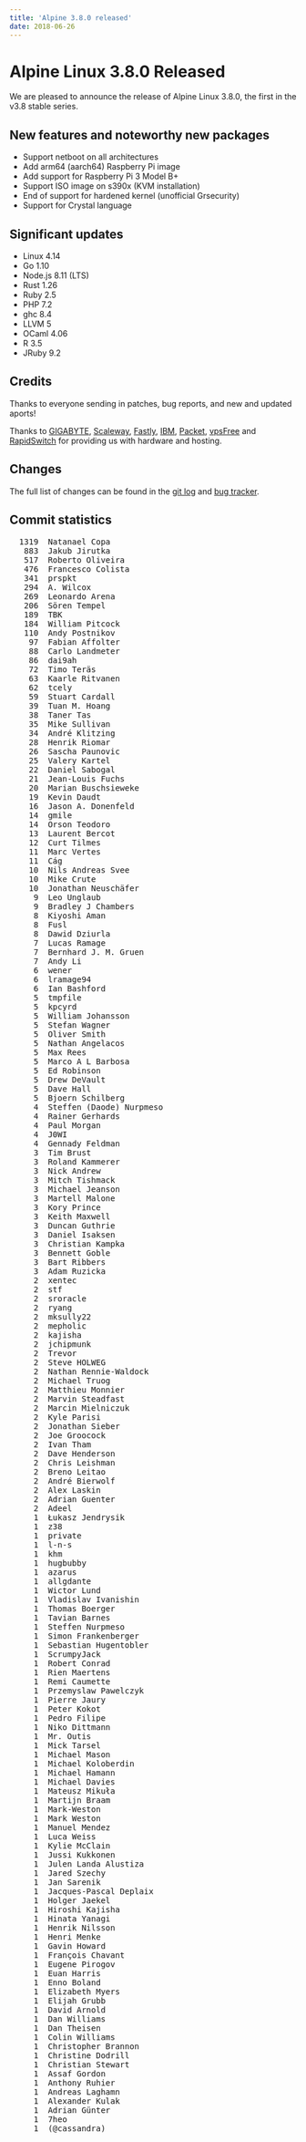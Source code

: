 ```yaml
---
title: 'Alpine 3.8.0 released'
date: 2018-06-26
---
```


Alpine Linux 3.8.0 Released
===========================

We are pleased to announce the release of Alpine Linux 3.8.0, the first in
the v3.8 stable series.

New features and noteworthy new packages
----------------------------------------
* Support netboot on all architectures
* Add arm64 (aarch64) Raspberry Pi image
* Add support for Raspberry Pi 3 Model B+
* Support ISO image on s390x (KVM installation)
* End of support for hardened kernel (unofficial Grsecurity)
* Support for Crystal language

Significant updates
-------------------
* Linux 4.14
* Go 1.10
* Node.js 8.11 (LTS)
* Rust 1.26
* Ruby 2.5
* PHP 7.2
* ghc 8.4
* LLVM 5
* OCaml 4.06
* R 3.5
* JRuby 9.2

Credits
-------
Thanks to everyone sending in patches, bug reports, and new and updated aports!

Thanks to [GIGABYTE][1], [Scaleway][2], [Fastly][3], [IBM][4], [Packet][5],
[vpsFree][6] and [RapidSwitch][7] for providing us with hardware and
hosting.

Changes
-------
The full list of changes can be found in the [git log][8] and [bug tracker][9].


[1]: http://b2b.gigabyte.com/
[2]: https://scaleway.com/
[3]: https://www.fastly.com/
[4]: https://ibm.com/
[5]: https://packet.net/
[6]: https://vpsfree.org
[7]: https://www.rapidswitch.com/
[8]: http://git.alpinelinux.org/cgit/aports/log/?h=v3.8.0
[9]: https://bugs.alpinelinux.org/versions/125


Commit statistics
-----------------
<pre>
  1319	Natanael Copa
   883	Jakub Jirutka
   517	Roberto Oliveira
   476	Francesco Colista
   341	prspkt
   294	A. Wilcox
   269	Leonardo Arena
   206	Sören Tempel
   189	TBK
   184	William Pitcock
   110	Andy Postnikov
    97	Fabian Affolter
    88	Carlo Landmeter
    86	dai9ah
    72	Timo Teräs
    63	Kaarle Ritvanen
    62	tcely
    59	Stuart Cardall
    39	Tuan M. Hoang
    38	Taner Tas
    35	Mike Sullivan
    34	André Klitzing
    28	Henrik Riomar
    26	Sascha Paunovic
    25	Valery Kartel
    22	Daniel Sabogal
    21	Jean-Louis Fuchs
    20	Marian Buschsieweke
    19	Kevin Daudt
    16	Jason A. Donenfeld
    14	gmile
    14	Orson Teodoro
    13	Laurent Bercot
    12	Curt Tilmes
    11	Marc Vertes
    11	Cág
    10	Nils Andreas Svee
    10	Mike Crute
    10	Jonathan Neuschäfer
     9	Leo Unglaub
     9	Bradley J Chambers
     8	Kiyoshi Aman
     8	Fusl
     8	Dawid Dziurla
     7	Lucas Ramage
     7	Bernhard J. M. Gruen
     7	Andy Li
     6	wener
     6	lramage94
     6	Ian Bashford
     5	tmpfile
     5	kpcyrd
     5	William Johansson
     5	Stefan Wagner
     5	Oliver Smith
     5	Nathan Angelacos
     5	Max Rees
     5	Marco A L Barbosa
     5	Ed Robinson
     5	Drew DeVault
     5	Dave Hall
     5	Bjoern Schilberg
     4	Steffen (Daode) Nurpmeso
     4	Rainer Gerhards
     4	Paul Morgan
     4	J0WI
     4	Gennady Feldman
     3	Tim Brust
     3	Roland Kammerer
     3	Nick Andrew
     3	Mitch Tishmack
     3	Michael Jeanson
     3	Martell Malone
     3	Kory Prince
     3	Keith Maxwell
     3	Duncan Guthrie
     3	Daniel Isaksen
     3	Christian Kampka
     3	Bennett Goble
     3	Bart Ribbers
     3	Adam Ruzicka
     2	xentec
     2	stf
     2	sroracle
     2	ryang
     2	mksully22
     2	mepholic
     2	kajisha
     2	jchipmunk
     2	Trevor
     2	Steve HOLWEG
     2	Nathan Rennie-Waldock
     2	Michael Truog
     2	Matthieu Monnier
     2	Marvin Steadfast
     2	Marcin Mielniczuk
     2	Kyle Parisi
     2	Jonathan Sieber
     2	Joe Groocock
     2	Ivan Tham
     2	Dave Henderson
     2	Chris Leishman
     2	Breno Leitao
     2	André Bierwolf
     2	Alex Laskin
     2	Adrian Guenter
     2	Adeel
     1	Łukasz Jendrysik
     1	z38
     1	private
     1	l-n-s
     1	khm
     1	hugbubby
     1	azarus
     1	allgdante
     1	Wictor Lund
     1	Vladislav Ivanishin
     1	Thomas Boerger
     1	Tavian Barnes
     1	Steffen Nurpmeso
     1	Simon Frankenberger
     1	Sebastian Hugentobler
     1	ScrumpyJack
     1	Robert Conrad
     1	Rien Maertens
     1	Remi Caumette
     1	Przemyslaw Pawelczyk
     1	Pierre Jaury
     1	Peter Kokot
     1	Pedro Filipe
     1	Niko Dittmann
     1	Mr. Outis
     1	Mick Tarsel
     1	Michael Mason
     1	Michael Koloberdin
     1	Michael Hamann
     1	Michael Davies
     1	Mateusz Mikuła
     1	Martijn Braam
     1	Mark-Weston
     1	Mark Weston
     1	Manuel Mendez
     1	Luca Weiss
     1	Kylie McClain
     1	Jussi Kukkonen
     1	Julen Landa Alustiza
     1	Jared Szechy
     1	Jan Sarenik
     1	Jacques-Pascal Deplaix
     1	Holger Jaekel
     1	Hiroshi Kajisha
     1	Hinata Yanagi
     1	Henrik Nilsson
     1	Henri Menke
     1	Gavin Howard
     1	François Chavant
     1	Eugene Pirogov
     1	Euan Harris
     1	Enno Boland
     1	Elizabeth Myers
     1	Elijah Grubb
     1	David Arnold
     1	Dan Williams
     1	Dan Theisen
     1	Colin Williams
     1	Christopher Brannon
     1	Christine Dodrill
     1	Christian Stewart
     1	Assaf Gordon
     1	Anthony Ruhier
     1	Andreas Laghamn
     1	Alexander Kulak
     1	Adrian Günter
     1	7heo
     1	(@cassandra)
</pre>

